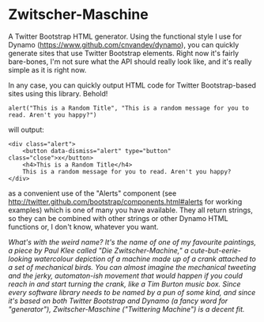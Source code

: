 Zwitscher-Maschine
==================

A Twitter Bootstrap HTML generator. Using the functional style I use for Dynamo
(https://www.github.com/cnvandev/dynamo), you can quickly generate sites that
use Twitter Bootstrap elements. Right now it's fairly bare-bones, I'm not sure
what the API should really look like, and it's really simple as it is right now.

In any case, you can quickly output HTML code for Twitter Bootstrap-based sites
using this library. Behold!

    alert("This is a Random Title", "This is a random message for you to read. Aren't you happy?")

will output:

    <div class="alert">
        <button data-dismiss="alert" type="button" class="close">x</button>
        <h4>This is a Random Title</h4>
        This is a random message for you to read. Aren't you happy?
    </div>

as a convenient use of the "Alerts" component (see
http://twitter.github.com/bootstrap/components.html#alerts for working examples)
which is one of many you have available. They all return strings, so they can be
combined with other strings or other Dynamo HTML functions or, I don't know,
whatever you want.

*What's with the weird name? It's the name of one of my favourite paintings, a
piece by Paul Klee called "Die Zwitscher-Machine," a cute-but-eerie-looking
watercolour depiction of a machine made up of a crank attached to a set of
mechanical birds. You can almost imagine the mechanical tweeting and the jerky,
automaton-ish movement that would happen if you could reach in and start turning
the crank, like a Tim Burton music box. Since every software library needs to be
named by a pun of some kind, and since it's based on both Twitter Bootstrap and
Dynamo (a fancy word for "generator"), Zwitscher-Maschine ("Twittering Machine")
is a decent fit.*